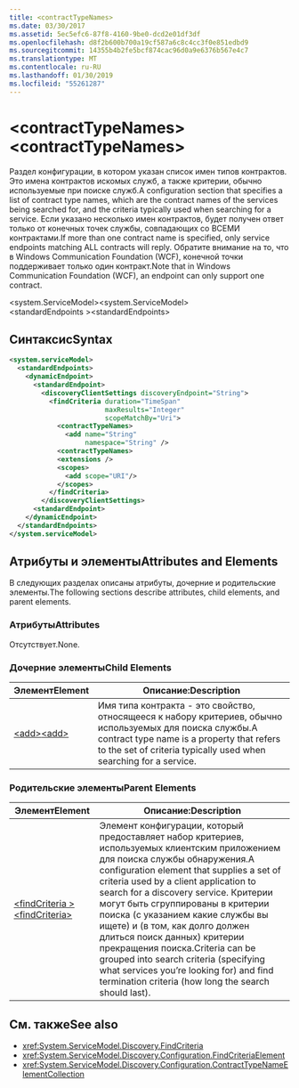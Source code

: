 ```yaml
---
title: <contractTypeNames>
ms.date: 03/30/2017
ms.assetid: 5ec5efc6-87f8-4160-9be0-dcd2e01df3df
ms.openlocfilehash: d8f2b600b700a19cf587a6c8c4cc3f0e851edbd9
ms.sourcegitcommit: 14355b4b2fe5bcf874cac96d0a9e6376b567e4c7
ms.translationtype: MT
ms.contentlocale: ru-RU
ms.lasthandoff: 01/30/2019
ms.locfileid: "55261287"
---
```

# <a name="contracttypenames"></a><span data-ttu-id="b01c7-101">\<contractTypeNames></span><span class="sxs-lookup"><span data-stu-id="b01c7-101">\<contractTypeNames></span></span>
<span data-ttu-id="b01c7-102">Раздел конфигурации, в котором указан список имен типов контрактов. Это имена контрактов искомых служб, а также критерии, обычно используемые при поиске служб.</span><span class="sxs-lookup"><span data-stu-id="b01c7-102">A configuration section that specifies a list of contract type names, which are the contract names of the services being searched for, and the criteria typically used when searching for a service.</span></span> <span data-ttu-id="b01c7-103">Если указано несколько имен контрактов, будет получен ответ только от конечных точек службы, совпадающих со ВСЕМИ контрактами.</span><span class="sxs-lookup"><span data-stu-id="b01c7-103">If more than one contract name is specified, only service endpoints matching ALL contracts will reply.</span></span> <span data-ttu-id="b01c7-104">Обратите внимание на то, что в Windows Communication Foundation (WCF), конечной точки поддерживает только один контракт.</span><span class="sxs-lookup"><span data-stu-id="b01c7-104">Note that in Windows Communication Foundation (WCF), an endpoint can only support one contract.</span></span>  
  
 <span data-ttu-id="b01c7-105">\<system.ServiceModel></span><span class="sxs-lookup"><span data-stu-id="b01c7-105">\<system.ServiceModel></span></span>  
<span data-ttu-id="b01c7-106">\<standardEndpoints ></span><span class="sxs-lookup"><span data-stu-id="b01c7-106">\<standardEndpoints></span></span>  
  
## <a name="syntax"></a><span data-ttu-id="b01c7-107">Синтаксис</span><span class="sxs-lookup"><span data-stu-id="b01c7-107">Syntax</span></span>  
  
```xml  
<system.serviceModel>
  <standardEndpoints>
    <dynamicEndpoint>
      <standardEndpoint>
        <discoveryClientSettings discoveryEndpoint="String">
          <findCriteria duration="TimeSpan"
                        maxResults="Integer"
                        scopeMatchBy="Uri">
            <contractTypeNames>
              <add name="String"
                   namespace="String" />
            <contractTypeNames>
            <extensions />
            <scopes>
              <add scope="URI"/>
            </scopes>
          </findCriteria>
        </discoveryClientSettings>
      <standardEndpoint>
    </dynamicEndpoint>
  </standardEndpoints>
</system.serviceModel>
```  
  
## <a name="attributes-and-elements"></a><span data-ttu-id="b01c7-108">Атрибуты и элементы</span><span class="sxs-lookup"><span data-stu-id="b01c7-108">Attributes and Elements</span></span>  
 <span data-ttu-id="b01c7-109">В следующих разделах описаны атрибуты, дочерние и родительские элементы.</span><span class="sxs-lookup"><span data-stu-id="b01c7-109">The following sections describe attributes, child elements, and parent elements.</span></span>  
  
### <a name="attributes"></a><span data-ttu-id="b01c7-110">Атрибуты</span><span class="sxs-lookup"><span data-stu-id="b01c7-110">Attributes</span></span>  
 <span data-ttu-id="b01c7-111">Отсутствует.</span><span class="sxs-lookup"><span data-stu-id="b01c7-111">None.</span></span>  
  
### <a name="child-elements"></a><span data-ttu-id="b01c7-112">Дочерние элементы</span><span class="sxs-lookup"><span data-stu-id="b01c7-112">Child Elements</span></span>  
  
|<span data-ttu-id="b01c7-113">Элемент</span><span class="sxs-lookup"><span data-stu-id="b01c7-113">Element</span></span>|<span data-ttu-id="b01c7-114">Описание:</span><span class="sxs-lookup"><span data-stu-id="b01c7-114">Description</span></span>|  
|-------------|-----------------|  
|[<span data-ttu-id="b01c7-115">\<add></span><span class="sxs-lookup"><span data-stu-id="b01c7-115">\<add></span></span>](../../../../../docs/framework/configure-apps/file-schema/wcf/contracttypenames.md)|<span data-ttu-id="b01c7-116">Имя типа контракта - это свойство, относящееся к набору критериев, обычно используемых для поиска службы.</span><span class="sxs-lookup"><span data-stu-id="b01c7-116">A contract type name is a property that refers to the set of criteria typically used when searching for a service.</span></span>|  
  
### <a name="parent-elements"></a><span data-ttu-id="b01c7-117">Родительские элементы</span><span class="sxs-lookup"><span data-stu-id="b01c7-117">Parent Elements</span></span>  
  
|<span data-ttu-id="b01c7-118">Элемент</span><span class="sxs-lookup"><span data-stu-id="b01c7-118">Element</span></span>|<span data-ttu-id="b01c7-119">Описание:</span><span class="sxs-lookup"><span data-stu-id="b01c7-119">Description</span></span>|  
|-------------|-----------------|  
|[<span data-ttu-id="b01c7-120">\<findCriteria ></span><span class="sxs-lookup"><span data-stu-id="b01c7-120">\<findCriteria></span></span>](../../../../../docs/framework/configure-apps/file-schema/wcf/findcriteria.md)|<span data-ttu-id="b01c7-121">Элемент конфигурации, который предоставляет набор критериев, используемых клиентским приложением для поиска службы обнаружения.</span><span class="sxs-lookup"><span data-stu-id="b01c7-121">A configuration element that supplies a set of criteria used by a client application to search for a discovery service.</span></span> <span data-ttu-id="b01c7-122">Критерии могут быть сгруппированы в критерии поиска (с указанием какие службы вы ищете) и (в том, как долго должен длиться поиск данных) критерии прекращения поиска.</span><span class="sxs-lookup"><span data-stu-id="b01c7-122">Criteria can be grouped into search criteria (specifying what services you’re looking for) and find termination criteria (how long the search should last).</span></span>|  
  
## <a name="see-also"></a><span data-ttu-id="b01c7-123">См. также</span><span class="sxs-lookup"><span data-stu-id="b01c7-123">See also</span></span>
- <xref:System.ServiceModel.Discovery.FindCriteria>
- <xref:System.ServiceModel.Discovery.Configuration.FindCriteriaElement>
- <xref:System.ServiceModel.Discovery.Configuration.ContractTypeNameElementCollection>
